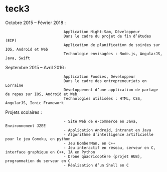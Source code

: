 # teck3

Octobre 2015 – Février 2018 : 

                              Application Night-Sam, Développeur
                              Dans le cadre du projet de fin d’études (EIP)
                              Application de planification de soirées sur IOS, Android et Web
                              Technologie envisagées : Node.js, AngularJS, Java, Swift

Septembre 2015 – Avril 2016 : 

                              Application Foodies, Développeur 
                              Dans le cadre des entrepreneuriats en Lorraine
                              Développement d’une application de partage de repas sur IOS, Android et Web
                              Technologies utilisées : HTML, CSS, AngularJS, Ionic Framework

Projets scolaires :           

                              - Site Web de e-commerce en Java, Environnement J2EE
                              - Application Android, intranet en Java
                              - Algorithme d’intelligence artificielle pour le jeu Gomoku, en python
                              - Jeu BomberMan, en C++
                              - Jeu interactif en réseau, serveur en C, interface graphique en C++, IA en Python
                              - Drone quadricoptère (projet HUB), programmation du serveur en C
                              - Réalisation d’un Shell en C
